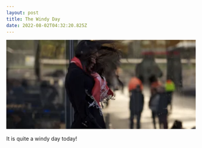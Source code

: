 ```yaml
---
layout: post
title: The Windy Day
date: 2022-08-02T04:32:20.825Z
---
```

![](/assets/windy-melbourne.png)

It is quite a windy day today!
